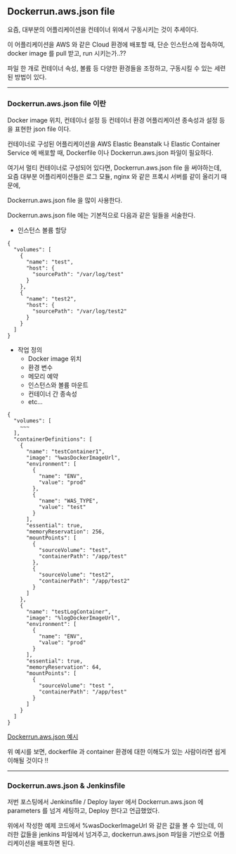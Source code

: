 ## Dockerrun.aws.json file

요즘, 대부분의 어플리케이션을 컨테이너 위에서 구동시키는 것이 추세이다.

이 어플리케이션을 AWS 와 같은 Cloud 환경에 배포할 때, 단순 인스턴스에 접속하여, docker image 를 pull 받고, run 시키는가..??

파일 한 개로 컨테이너 속성, 볼륨 등 다양한 환경들을 조정하고, 구동시킬 수 있는 세련된 방법이 있다.

***

### Dockerrun.aws.json file 이란

Docker image 위치, 컨테이너 설정 등 컨테이너 환경 어플리케이션 종속성과 설정 등을 표현한 json file 이다.

컨테이너로 구성된 어플리케이션을 AWS Elastic Beanstalk 나 Elastic Container Service 에 배포할 때, Dockerfile 이나 Dockerrun.aws.json 파일이 필요하다.

여기서 멀티 컨테이너로 구성되어 있다면, Dockerrun.aws.json file 을 써야하는데, 요즘 대부분 어플리케이션들은 로그 모듈, nginx 와 같은 프록시 서버를 같이 올리기 때문에,

Dockerrun.aws.json file 을 많이 사용한다.

Dockerrun.aws.json file 에는 기본적으로 다음과 같은 일들을 서술한다.

- 인스턴스 볼륨 할당

```
{
  "volumes": [
    {
      "name": "test",
      "host": {
        "sourcePath": "/var/log/test"
      }
    },
    {
      "name": "test2",
      "host": {
        "sourcePath": "/var/log/test2"
      }
    }
  ]
}
```

- 작업 정의
  - Docker image 위치
  - 환경 변수
  - 메모리 예약
  - 인스턴스와 볼륨 마운트
  - 컨테이너 간 종속성
  - etc...
  
```
{
  "volumes": [
    ~~~
  ],
  "containerDefinitions": [
    {
      "name": "testContainer1",
      "image": "%wasDockerImageUrl",
      "environment": [
        {
          "name": "ENV",
          "value": "prod"
        },
        {
          "name": "WAS_TYPE",
          "value": "test"
        }
      ],
      "essential": true,
      "memoryReservation": 256,
      "mountPoints": [
        {
          "sourceVolume": "test",
          "containerPath": "/app/test"
        },
        {
          "sourceVolume": "test2",
          "containerPath": "/app/test2"
        }
      ]
    },
    {
      "name": "testLogContainer",
      "image": "%logDockerImageUrl",
      "environment": [
        {
          "name": "ENV",
          "value": "prod"
        }
      ],
      "essential": true,
      "memoryReservation": 64,
      "mountPoints": [
        {
          "sourceVolume": "test ",
          "containerPath": "/app/test"
        }
      ]
    }
  ]
}
```
 
[Dockerrun.aws.json 예시](https://docs.aws.amazon.com/ko_kr/elasticbeanstalk/latest/dg/create_deploy_docker_v2config.html)
 
위 예시를 보면, dockerfile 과 container 환경에 대한 이해도가 있는 사람이라면 쉽게 이해될 것이다 !!
 
***
 
### Dockerrun.aws.json & Jenkinsfile
 
저번 포스팅에서 Jenkinsfile / Deploy layer 에서 Dockerrun.aws.json 에 parameters 를 넘겨 세팅하고, Deploy 한다고 언급했었다.

위에서 작성한 예제 코드에서 %wasDockerImageUrl 와 같은 값을 볼 수 있는데, 이러한 값들을 jenkins 파일에서 넘겨주고, dockerrun.aws.json 파일을 기반으로 어플리케이션을 배포하면 된다.
 
